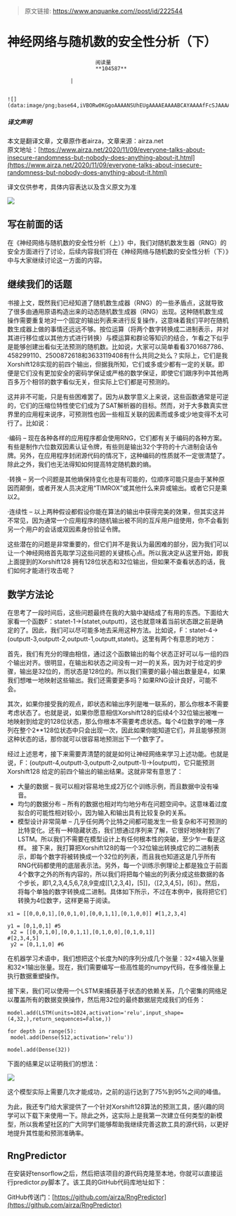 > 原文链接: https://www.anquanke.com//post/id/222544 


# 神经网络与随机数的安全性分析（下）


                                阅读量   
                                **104587**
                            
                        |
                        
                                                                                                                                    ![](data:image/png;base64,iVBORw0KGgoAAAANSUhEUgAAAAEAAAABCAYAAAAfFcSJAAAAAXNSR0IArs4c6QAAAARnQU1BAACxjwv8YQUAAAAJcEhZcwAADsQAAA7EAZUrDhsAAAANSURBVBhXYzh8+PB/AAffA0nNPuCLAAAAAElFTkSuQmCC)
                                                                                            



##### 译文声明

本文是翻译文章，文章原作者airza，文章来源：airza.net
                                <br>原文地址：[https://www.airza.net/2020/11/09/everyone-talks-about-insecure-randomness-but-nobody-does-anything-about-it.html](https://www.airza.net/2020/11/09/everyone-talks-about-insecure-randomness-but-nobody-does-anything-about-it.html)

译文仅供参考，具体内容表达以及含义原文为准

[![](https://p5.ssl.qhimg.com/t01d9431d2e5448187c.jpg)](https://p5.ssl.qhimg.com/t01d9431d2e5448187c.jpg)



## 写在前面的话

在《神经网络与随机数的安全性分析（上）》中，我们对随机数发生器（RNG）的安全方面进行了讨论，后续内容我们将在《神经网络与随机数的安全性分析（下）》中与大家继续讨论这一方面的内容。



## 继续我们的话题

书接上文，既然我们已经知道了随机数生成器（RNG）的一些矛盾点，这就导致了很多由通用原语构造出来的动态随机数生成器（RNG）出现。这种随机数生成操作需要重复地对一个固定的输出列表来进行反复操作，这意味着我们平时在随机数生成器上做的事情还远远不够。按位运算（将两个数字转换成二进制表示，并对其进行移位或以其他方式进行转换）与模运算和群论等知识的结合，乍看之下似乎是能够创建出看似无法预测的随机数。比如说，大家可以简单看看3701687786、458299110、2500872618和3633119408有什么共同之处么？实际上，它们是我Xorshift128实现的前四个输出，但据我所知，它们或多或少都有一定的关联。即便是它们没有更加安全的密码学保证或严格的数学保证，即使它们跟序列中其他两百多万个相邻的数字看似无关，但实际上它们都是可预测的。

这并非不可能，只是有些困难罢了。因为从数学意义上来说，这些函数通常是可逆的，它们的压缩位特性使它们成为了SAT解析器的目标。然而，对于大多数真实世界里的应用程来说序，可预测性也因一些相互关联的因素而或多或少地变得不太可行了。比如说：

·编码 – 现在各种各样的应用程序都会使用RNG，它们都有关于编码的各种方案。有些是制作六位数双因素认证令牌，有些则是输出32个字符的十六进制会话令牌。另外，在应用程序封闭源代码的情况下，这种编码的性质就不一定很清楚了。除此之外，我们也无法得知如何提高特定随机数的熵。

·转换 – 另一个问题是其他熵保持变化也是有可能的，位顺序可能只是由于某种原因而颠倒，或者开发人员决定用“TIMROX”或其他什么来异或输出。或者它只是乘以2。

·连续性 – 以上两种假设都假设你能在算法的输出中获得完美的效果，但其实这并不常见，因为通常一个应用程序的随机输出被不同的互斥用户组使用，你不会看到另一个用户的会话或双因素身份验证令牌。

这些潜在的问题是非常重要的，但它们并不是我认为最困难的部分，因为我们可以让一个神经网络首先取学习这些问题的关键核心点。所以我决定从这里开始，即我上面提到的Xorshift128 拥有128位状态和32位输出，但如果不查看状态的话，我们如何才能进行攻击呢？



## 数学方法论

在思考了一段时间后，这些问题最终在我的大脑中凝结成了有用的东西。下面给大家看一个函数F：statet-1-&gt;(statet,outputt)，这也就意味着当前状态跟之前是确定的了。因此，我们可以尽可能多地去采用这种方法。比如说，F：statet-4-&gt;(outputt-3,outputt-2,outputt-1,outputt,statet)。这里有两个有意思的地方：

首先，我们有充分的理由相信，通过这个函数输出的每个状态正好可以与一组的四个输出对齐。很明显，在输出和状态之间没有一对一的关系，因为对于给定的步骤，输出是32位的，而状态是128位的。所以我们需要的最小输出数量是4，如果我们想唯一地映射这些输出。我们还需要更多吗？如果RNG设计良好，可能不会。

其次，如果你接受我的观点，即状态和输出序列是唯一联系的，那么你根本不需要考虑状态了。也就是说，如果你愿意相信Xorshift128的后续4个32位输出被唯一地映射到给定的128位状态，那么你根本不需要考虑状态。每个4位数字的唯一序列在整个2**128位状态中只会出现一次，因此如果你能知道它们，并且能够预测这种状态的话，那你就可以很容易地预测出下一个数字了。

经过上述思考，接下来需要弄清楚的就是如何让神经网络来学习上述功能。也就是说，F：(outputt-4,outputt-3,outputt-2,outputt-1)-&gt;(outputt)，它只能预测Xorshift128 给定的前四个输出的输出结果。这就非常有意思了：
- 大量的数据 – 我可以相对容易地生成2万亿个训练示例，而且数据中没有噪音。
- 均匀的数据分布 – 所有的数据也相对均匀地分布在问题空间中。这意味着过度拟合的可能性相对较小，因为输入和输出具有比较复杂的关系。
- 模型设计非常简单 – 几乎任何两个比特之间都可能发生一些复杂和不可预测的比特变化。还有一种隐藏状态，我们想通过序列来了解，它很好地映射到了LSTM。所以我们不需要在模型设计上有任何根本性的突破，至少乍一看是这样。
接下来，我打算把Xorshift128的每一个32位输出转换成它的二进制表示，即每个数字将被转换成一个32位的列表，而且我也知道这是几乎所有RNG代码都使用的底层表示法。另外，每一个训练示例理论上都是独立于前面4个数字之外的所有内容的，所以我们将把每个输出的列表分成这些数据的各个步长，即1,2,3,4,5,6,7,8,9变成[[1,2,3,4]，[5]]，（[2,3,4,5]，[6]）。然后，将每个单独的数字转换成二进制。具体如下所示，不过在本例中，我将把它们转换为4位数字，这样更易于阅读。

<code>x1 = [[0,0,0,1],[0,0,1,0],[0,0,1,1],[0,1,0,0]] #[1,2,3,4]<br>
y1 = [0,1,0,1] #5<br>
x2 = [[0,0,1,0],[0,0,1,1],[0,1,0,0],[0,1,0,1]] #[2,3,4,5]<br>
y2 = [0,1,1,0] #6</code>

在机器学习术语中，我们想把这个长度为N的序列分成几个张量：32×4输入张量和32×1输出张量。现在，我们需要编写一些高性能的numpy代码，在多维张量上执行数据重塑操作。

接下来，我们可以使用一个LSTM来捕获基于状态的依赖关系，几个密集的网络足以覆盖所有的数据变换操作，然后用32位的最终数据层完成我们的任务：

<code>model.add(LSTM(units=1024,activation='relu',input_shape=(4,32,),return_sequences=False,))<br>
for depth in range(5):<br>
model.add(Dense(512,activation='relu'))<br>
model.add(Dense(32))</code>

下面的结果足以证明我们的想法：

[![](https://p1.ssl.qhimg.com/t0181827354d1d6a6e6.png)](https://p1.ssl.qhimg.com/t0181827354d1d6a6e6.png)

这个模型实际上需要几次才能成功，之前的运行达到了75%到95%之间的峰值。

为此，我还专门给大家提供了一个针对Xorshift128算法的预测工具，感兴趣的同学可以下载下来使用一下。除此之外，这实际上是我第一次建立任何类型的新模型，所以我希望社区的广大同学们能够帮助我继续完善这款工具的源代码，以更好地提升其性能和预测准确率。



## RngPredictor

在安装好tensorflow之后，然后把该项目的源代码克隆至本地，你就可以直接运行predictor.py脚本了。该工具的GitHub代码库地址如下：

GitHub传送门：[https://github.com/airza/RngPredictor](https://github.com/airza/RngPredictor)
